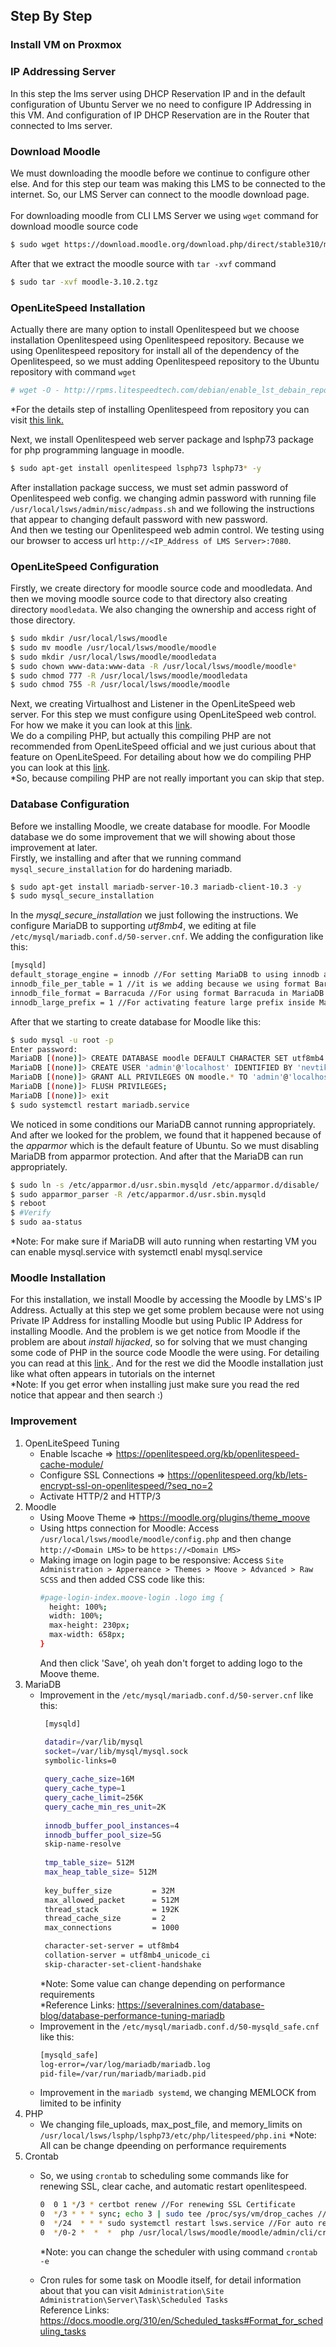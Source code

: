 ## Step By Step
### Install VM on Proxmox<br/>

### IP Addressing Server<br/>
In this step the lms server using DHCP Reservation IP and in the default configuration
of Ubuntu Server we no need to configure IP Addressing in this VM. And configuration of
IP DHCP Reservation are in the Router that connected to lms server.<br/>

### Download Moodle<br/>
We must downloading the moodle before we continue to configure other else. And for this step our team was making this LMS to be connected to the internet. So, our LMS Server can connect to the moodle download page.<br/><br/> 
For downloading moodle from CLI LMS Server we using ```wget``` command for download moodle source code
```bash
$ sudo wget https://download.moodle.org/download.php/direct/stable310/moodle-3.10.2.tgz
```
After that we extract the moodle source with ```tar -xvf``` command
```bash
$ sudo tar -xvf moodle-3.10.2.tgz
```
### OpenLiteSpeed Installation<br/>
Actually there are many option to install Openlitespeed but we choose installation Openlitespeed using Openlitespeed repository. Because we using Openlitespeed repository for install all of the dependency of the Openlitespeed, so we must adding Openlitespeed repository to the Ubuntu repository with command ```wget```
```bash
# wget -O - http://rpms.litespeedtech.com/debian/enable_lst_debain_repo.sh | bash
```
*For the details step of installing Openlitespeed from repository you can visit <a href="https://openlitespeed.org/kb/install-ols-from-litespeed-repositories/">this link.</a>

Next, we install Openlitespeed web server package and lsphp73 package for php programming language in moodle.
```bash
$ sudo apt-get install openlitespeed lsphp73 lsphp73* -y
```

After installation package success, we must set admin password of Openlitespeed web config. we changing admin password with running file ```/usr/local/lsws/admin/misc/admpass.sh``` and we following the instructions that appear to changing default password with new password.<br/>
And then we testing our Openlitespeed web admin control. We testing using our browser to access url ```http://<IP_Address of LMS Server>:7080```.

### OpenLiteSpeed Configuration<br/>
Firstly, we create directory for moodle source code and moodledata. And then we moving moodle source code to that directory also creating directory ```moodledata```. We also changing the ownership and access right of those directory.
```bash
$ sudo mkdir /usr/local/lsws/moodle
$ sudo mv moodle /usr/local/lsws/moodle/moodle
$ sudo mkdir /usr/local/lsws/moodle/moodledata
$ sudo chown www-data:www-data -R /usr/local/lsws/moodle/moodle*
$ sudo chmod 777 -R /usr/local/lsws/moodle/moodledata
$ sudo chmod 755 -R /usr/local/lsws/moodle/moodle
```
Next, we creating Virtualhost and Listener in the OpenLiteSpeed web server. For this step we must configure using OpenLiteSpeed web control. For how we make it you can look at this <a href="https://idroutes.blogspot.com/2020/06/konfigurasi-moodle-di-openlitespeed.html">link</a>.<br/>
We do a compiling PHP, but actually this compiling PHP are not recommended from OpenLiteSpeed official and we just curious about that feature on OpenLiteSpeed. For detailing about how we do compiling PHP you can look at this <a href="https://openlitespeed.org/kb/build-custom-php-for-openlitespeed/">link</a>.<br/>
*So, because compiling PHP are not really important you can skip that step.<br/>

### Database Configuration<br/>
Before we installing Moodle, we create database for moodle. For Moodle database we do some improvement that we will showing about those improvement at later.<br/>
Firstly, we installing and after that we running command ```mysql_secure_installation``` for do hardening mariadb.
```bash
$ sudo apt-get install mariadb-server-10.3 mariadb-client-10.3 -y
$ sudo mysql_secure_installation
```
In the *mysql_secure_installation* we just following the instructions. We configure MariaDB to supporting *utf8mb4*, we editing at file ```/etc/mysql/mariadb.conf.d/50-server.cnf```. We adding the configuration like this:
```bash
[mysqld]
default_storage_engine = innodb //For setting MariaDB to using innodb as database engine
innodb_file_per_table = 1 //it is we adding because we using format Barracuda
innodb_file_format = Barracuda //For using format Barracuda in MariaDB
innodb_large_prefix = 1 //For activating feature large prefix inside MariaDB
```

After that we starting to create database for Moodle like this:
```bash
$ sudo mysql -u root -p
Enter password:
MariaDB [(none)]> CREATE DATABASE moodle DEFAULT CHARACTER SET utf8mb4 COLLATE utf8mb4_unicode_ci;
MariaDB [(none)]> CREATE USER 'admin'@'localhost' IDENTIFIED BY 'nevtikskillsjuara_2021';
MariaDB [(none)]> GRANT ALL PRIVILEGES ON moodle.* TO 'admin'@'localhost';
MariaDB [(none)]> FLUSH PRIVILEGES;
MariaDB [(none)]> exit
$ sudo systemctl restart mariadb.service
```
We noticed in some conditions our MariaDB cannot running appropriately. And after we looked for the problem, we found that it happened because of the *apparmor* which is the default feature of Ubuntu. So we must disabling MariaDB from apparmor protection. And after that the MariaDB can run appropriately.
```bash
$ sudo ln -s /etc/apparmor.d/usr.sbin.mysqld /etc/apparmor.d/disable/
$ sudo apparmor_parser -R /etc/apparmor.d/usr.sbin.mysqld 
$ reboot
$ #Verify
$ sudo aa-status
```
*Note: For make sure if MariaDB will auto running when restarting VM you can enable mysql.service with systemctl enabl mysql.service


### Moodle Installation<br/>
For this installation, we install Moodle by accessing the Moodle by LMS's IP Address. Actually at this step we get some problem because were not using Private IP Address for installing Moodle but using Public IP Address for installing Moodle. And the problem is we get notice from Moodle if the problem are about *install hijacked*, so for solving that we must changing some code of PHP in the source code Moodle the were using. For detailing you can read at this <a href="https://docs.moodle.org/310/en/error/admin/installhijacked"> link </a>. And for the rest we did the Moodle installation just like what often appears in tutorials on the internet<br/>
*Note: If you get error when installing just make sure you read the red notice that appear and then search :)<br/>

### Improvement<br/>

1. OpenLiteSpeed Tuning
   - Enable lscache => https://openlitespeed.org/kb/openlitespeed-cache-module/
   - Configure SSL Connections => https://openlitespeed.org/kb/lets-encrypt-ssl-on-openlitespeed/?seq_no=2
   - Activate HTTP/2 and HTTP/3
2. Moodle
   - Using Moove Theme => https://moodle.org/plugins/theme_moove
   - Using https connection for Moodle:
     Access ```/usr/local/lsws/moodle/moodle/config.php``` and then change ```http://<Domain LMS>``` to be ```https://<Domain LMS>```
   - Making image on login page to be responsive:
     Access ```Site Administration > Appereance > Themes > Moove > Advanced > Raw SCSS``` and then added CSS code like this:
     ```bash
     #page-login-index.moove-login .logo img {
       height: 100%;
       width: 100%;
       max-height: 230px;
       max-width: 658px;
     }
     ```
     And then click 'Save', oh yeah don't forget to adding logo to the Moove theme.
3. MariaDB
   - Improvement in the ```/etc/mysql/mariadb.conf.d/50-server.cnf``` like this:
     ```bash
      [mysqld]

      datadir=/var/lib/mysql
      socket=/var/lib/mysql/mysql.sock
      symbolic-links=0
      
      query_cache_size=16M
      query_cache_type=1
      query_cache_limit=256K
      query_cache_min_res_unit=2K
      
      innodb_buffer_pool_instances=4
      innodb_buffer_pool_size=5G
      skip-name-resolve
      
      tmp_table_size= 512M
      max_heap_table_size= 512M
      
      key_buffer_size         = 32M
      max_allowed_packet      = 512M
      thread_stack            = 192K
      thread_cache_size       = 2
      max_connections         = 1000

      character-set-server = utf8mb4
      collation-server = utf8mb4_unicode_ci
      skip-character-set-client-handshake
      ```
      *Note: Some value can change depending on performance requirements<br/>
      *Reference Links: https://severalnines.com/database-blog/database-performance-tuning-mariadb
    - Improvement in the ```/etc/mysql/mariadb.conf.d/50-mysqld_safe.cnf``` like this: 
      ```bash
      [mysqld_safe]
      log-error=/var/log/mariadb/mariadb.log
      pid-file=/var/run/mariadb/mariadb.pid
      ```
    - Improvement in the ```mariadb systemd```, we changing MEMLOCK from limited to be infinity
4. PHP
   - We changing file_uploads, max_post_file, and memory_limits on ```/usr/local/lsws/lsphp/lsphp73/etc/php/litespeed/php.ini```
     *Note: All can be change dpeending on performance requirements
5. Crontab
   - So, we using ```crontab``` to scheduling some commands like for renewing SSL, clear cache, and automatic restart openlitespeed.
      ```bash
      0  0 1 */3 * certbot renew //For renewing SSL Certificate
      0  */3 * * * sync; echo 3 | sudo tee /proc/sys/vm/drop_caches //For clearing caches
      0  */24  * * * sudo systemctl restart lsws.service //For auto restarting openlitespeed
      0  */0-2 *  *  *  php /usr/local/lsws/moodle/moodle/admin/cli/cron.php
      ```
      *Note: you can change the scheduler with using command ```crontab -e```<br/>
   
   - Cron rules for some task on Moodle itself, for detail information about that you can visit ```Administration\Site Administration\Server\Task\Scheduled Tasks```<br/>
     Reference Links: https://docs.moodle.org/310/en/Scheduled_tasks#Format_for_scheduling_tasks<br/>
